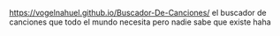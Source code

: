 https://vogelnahuel.github.io/Buscador-De-Canciones/ el buscador de canciones que todo el mundo necesita pero nadie sabe que existe haha
